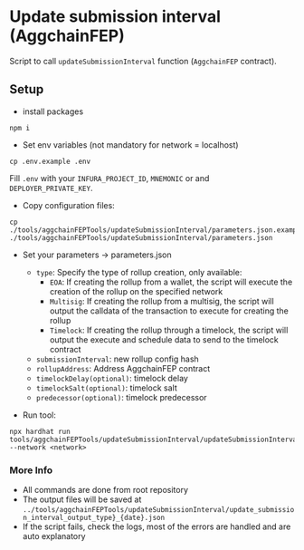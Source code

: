# Update submission interval (AggchainFEP)
Script to call `updateSubmissionInterval` function (`AggchainFEP` contract).

## Setup
- install packages
```
npm i
```

- Set env variables (not mandatory for network = localhost)
````
cp .env.example .env
````

Fill `.env` with your `INFURA_PROJECT_ID`, `MNEMONIC` or and `DEPLOYER_PRIVATE_KEY`.

-   Copy configuration files:
```
cp ./tools/aggchainFEPTools/updateSubmissionInterval/parameters.json.example ./tools/aggchainFEPTools/updateSubmissionInterval/parameters.json
```

-  Set your parameters -> parameters.json
    - `type`: Specify the type of rollup creation, only available:
        - `EOA`: If creating the rollup from a wallet, the script will execute the creation of the rollup on the specified network
        - `Multisig`: If creating the rollup from a multisig, the script will output the calldata of the transaction to execute for creating the rollup
        - `Timelock`: If creating the rollup through a timelock, the script will output the execute and schedule data to send to the timelock contract
    - `submissionInterval`: new rollup config hash
    - `rollupAddress`: Address AggchainFEP contract
    - `timelockDelay(optional)`: timelock delay
    - `timelockSalt(optional)`: timelock salt
    - `predecessor(optional)`: timelock predecessor

-  Run tool:
```
npx hardhat run tools/aggchainFEPTools/updateSubmissionInterval/updateSubmissionInterval.ts --network <network>
```

### More Info
- All commands are done from root repository
- The output files will be saved at `../tools/aggchainFEPTools/updateSubmissionInterval/update_submission_interval_output_type}_{date}.json`
- If the script fails, check the logs, most of the errors are handled and are auto explanatory